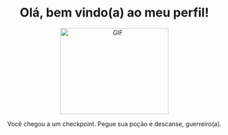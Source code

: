 <h1 align="center">Olá, bem vindo(a) ao meu perfil!</h1>
<p align="center">
  <img alt="GIF" width="250px" height="200px" src="https://media2.giphy.com/media/26gsvCk59AwGX28XS/giphy.gif" />
</p>
<p align="center">Você chegou a um checkpoint. Pegue sua poção e descanse, guerreiro(a).</p>




<!--
**gustavomorais-dev/gustavomorais-dev** is a ✨ _special_ ✨ repository because its `README.md` (this file) appears on your GitHub profile.

Here are some ideas to get you started:

- 🔭 I’m currently working on ...
- 🌱 I’m currently learning ...
- 👯 I’m looking to collaborate on ...
- 🤔 I’m looking for help with ...
- 💬 Ask me about ...
- 📫 How to reach me: ...
- 😄 Pronouns: ...
- ⚡ Fun fact: ...
-->
